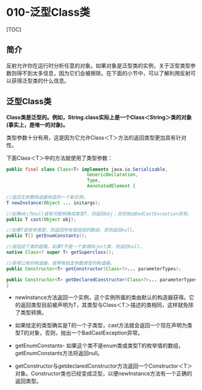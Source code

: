 # 010-泛型Class类

[TOC]

## 简介

反射允许你在运行时分析任意的对象。如果对象是泛型类的实例，关于泛型类型参数则得不到太多信息，因为它们会被擦除。在下面的小节中，可以了解利用反射可以获得泛型类的什么信息。

## 泛型Class类

**Class类是泛型的。例如，String.class实际上是一个Class＜String＞类的对象(事实上，是唯一的对象)。**

类型参数十分有用，这是因为它允许Class＜T＞方法的返回类型更加具有针对性。



下面Class＜T＞中的方法就使用了类型参数：

```java
public final class Class<T> implements java.io.Serializable,
                              GenericDeclaration,
                              Type,
                              AnnotatedElement {
                              
//返回无参数构造器构造的一个新实例。
T newInstance(Object ... initargs); 

//如果obj为null或有可能转换成类型T，则返回obj；否则抛出BadCastException异常。
public T cast(Object obj);  

//如果T是枚举类型，则返回所有值组成的数组，否则返回null。
public T[] getEnumConstants();                      

//返回这个类的超类。如果T不是一个类或Object类，则返回null。
native Class<? super T> getSuperclass();

//获得公有的构造器，或带有给定参数类型的构造器。
public Constructor<T> getConstructor(Class<?>... parameterTypes);

public Constructor<T> getDeclaredConstructor(Class<?>... parameterTypes)
}
```

- newInstance方法返回一个实例，这个实例所属的类由默认的构造器获得。它的返回类型目前被声明为T，其类型与Class＜T＞描述的类相同，这样就免除了类型转换。

- 如果给定的类型确实是T的一个子类型，cast方法就会返回一个现在声明为类型T的对象，否则，抛出一个BadCastException异常。

- getEnumConstants- 如果这个类不是enum类或类型T的枚举值的数组，getEnumConstants方法将返回null。

- getConstructor与getdeclaredConstructor方法返回一个Constructor＜T＞对象。Constructor类也已经变成泛型，以便newInstance方法有一个正确的返回类型。

  